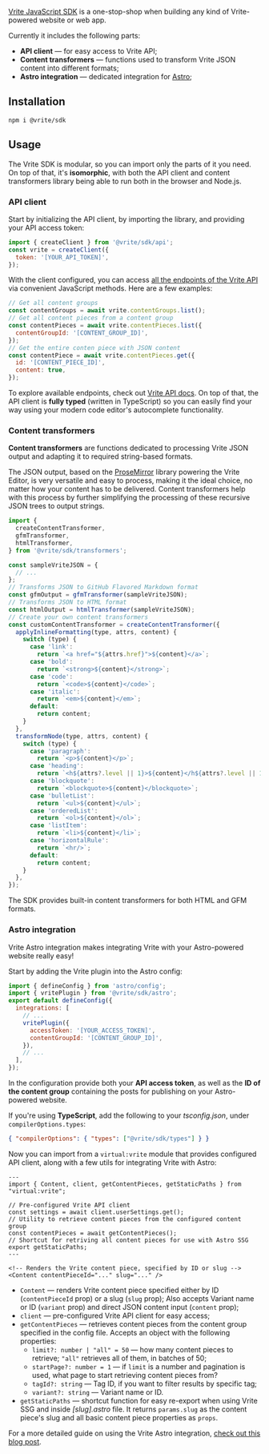 [Vrite JavaScript SDK](https://github.com/vriteio/vrite/tree/main/packages/sdk/javascript) is a one-stop-shop when building any kind of Vrite-powered website or web app.

Currently it includes the following parts:

- **API client** — for easy access to Vrite API;
- **Content transformers** — functions used to transform Vrite JSON content into different formats;
- **Astro integration** — dedicated integration for [Astro](<%5Bhttps://astro.build/%5D(https://astro.build/)>);

## Installation

```shell
npm i @vrite/sdk
```

## Usage

The Vrite SDK is modular, so you can import only the parts of it you need. On top of that, it's **isomorphic**, with both the API client and content transformers library being able to run both in the browser and Node.js.

### API client

Start by initializing the API client, by importing the library, and providing your API access token:

```javascript
import { createClient } from '@vrite/sdk/api';
const vrite = createClient({
  token: '[YOUR_API_TOKEN]',
});
```

With the client configured, you can access [all the endpoints of the Vrite API](https://generator.swagger.io/?url=https://api.vrite.io/swagger.json) via convenient JavaScript methods. Here are a few examples:

```javascript
// Get all content groups
const contentGroups = await vrite.contentGroups.list();
// Get all content pieces from a content group
const contentPieces = await vrite.contentPieces.list({
  contentGroupId: '[CONTENT_GROUP_ID]',
});
// Get the entire conten piece with JSON content
const contentPiece = await vrite.contentPieces.get({
  id: '[CONTENT_PIECE_ID]',
  content: true,
});
```

To explore available endpoints, check out [Vrite API docs](https://generator.swagger.io/?url=https://api.vrite.io/swagger.json). On top of that, the API client is **fully typed** (written in TypeScript) so you can easily find your way using your modern code editor's autocomplete functionality.

### Content transformers

**Content transformers** are functions dedicated to processing Vrite JSON output and adapting it to required string-based formats.

The JSON output, based on the [ProseMirror](https://prosemirror.net/) library powering the Vrite Editor, is very versatile and easy to process, making it the ideal choice, no matter how your content has to be delivered. Content transformers help with this process by further simplifying the processing of these recursive JSON trees to output strings.

```javascript
import {
  createContentTransformer,
  gfmTransformer,
  htmlTransformer,
} from '@vrite/sdk/transformers';

const sampleVriteJSON = {
  // ...
};
// Transforms JSON to GitHub Flavored Markdown format
const gfmOutput = gfmTransformer(sampleVriteJSON);
// Transforms JSON to HTML format
const htmlOutput = htmlTransformer(sampleVriteJSON);
// Create your own content transformers
const customContentTransformer = createContentTransformer({
  applyInlineFormatting(type, attrs, content) {
    switch (type) {
      case 'link':
        return `<a href="${attrs.href}">${content}</a>`;
      case 'bold':
        return `<strong>${content}</strong>`;
      case 'code':
        return `<code>${content}</code>`;
      case 'italic':
        return `<em>${content}</em>`;
      default:
        return content;
    }
  },
  transformNode(type, attrs, content) {
    switch (type) {
      case 'paragraph':
        return `<p>${content}</p>`;
      case 'heading':
        return `<h${attrs?.level || 1}>${content}</h${attrs?.level || 1}>`;
      case 'blockquote':
        return `<blockquote>${content}</blockquote>`;
      case 'bulletList':
        return `<ul>${content}</ul>`;
      case 'orderedList':
        return `<ol>${content}</ol>`;
      case 'listItem':
        return `<li>${content}</li>`;
      case 'horizontalRule':
        return `<hr/>`;
      default:
        return content;
    }
  },
});
```

The SDK provides built-in content transformers for both HTML and GFM formats.

### Astro integration

Vrite Astro integration makes integrating Vrite with your Astro-powered website really easy!

Start by adding the Vrite plugin into the Astro config:

```javascript
import { defineConfig } from 'astro/config';
import { vritePlugin } from '@vrite/sdk/astro';
export default defineConfig({
  integrations: [
    // ...
    vritePlugin({
      accessToken: '[YOUR_ACCESS_TOKEN]',
      contentGroupId: '[CONTENT_GROUP_ID]',
    }),
    // ...
  ],
});
```

In the configuration provide both your **API access token**, as well as the **ID of the content group** containing the posts for publishing on your Astro-powered website.

If you're using **TypeScript**, add the following to your _tsconfig.json_, under `compilerOptions.types`:

```json
{ "compilerOptions": { "types": ["@vrite/sdk/types"] } }
```

Now you can import from a `virtual:vrite` module that provides configured API client, along with a few utils for integrating Vrite with Astro:

```astro
---
import { Content, client, getContentPieces, getStaticPaths } from "virtual:vrite";

// Pre-configured Vrite API client
const settings = await client.userSettings.get();
// Utility to retrieve content pieces from the configured content group
const contentPieces = await getContentPieces();
// Shortcut for retriving all content pieces for use with Astro SSG
export getStaticPaths;
---

<!-- Renders the Vrite content piece, specified by ID or slug -->
<Content contentPieceId="..." slug="..." />
```

- `Content` — renders Vrite content piece specified either by ID (`contentPieceId` prop) or a slug (`slug` prop); Also accepts Variant name or ID (`variant` prop) and direct JSON content input (`content` prop);
- `client` — pre-configured Vrite API client for easy access;
- `getContentPieces` — retrieves content pieces from the content group specified in the config file. Accepts an object with the following properties:
  - `limit?: number | "all" = 50` — how many content pieces to retrieve; `"all"` retrieves all of them, in batches of 50;
  - `startPage?: number = 1` — if `limit` is a number and pagination is used, what page to start retrieving content pieces from?
  - `tagId?: string` — Tag ID, if you want to filter results by specific tag;
  - `variant?: string` — Variant name or ID.
- `getStaticPaths` — shortcut function for easy re-export when using Vrite SSG and inside _[slug].astro_ file. It returns `params.slug` as the content piece's slug and all basic content piece properties as `props`.

For a more detailed guide on using the Vrite Astro integration, [check out this blog post](https://vrite.io/blog/start-programming-blog-in-minutes-with-astro-and-vrite/).